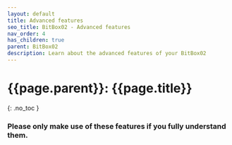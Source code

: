 ```yaml
---
layout: default
title: Advanced features
seo_title: BitBox02 - Advanced features
nav_order: 4
has_children: true
parent: BitBox02
description: Learn about the advanced features of your BitBox02
---
```


# {{page.parent}}: {{page.title}}
{: .no_toc }

### Please only make use of these features if you fully understand them.
